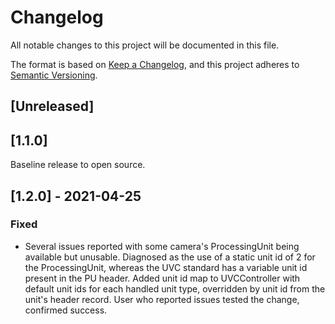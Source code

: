 # Changelog
All notable changes to this project will be documented in this file.

The format is based on [Keep a Changelog](https://keepachangelog.com/en/1.0.0/),
and this project adheres to [Semantic Versioning](https://semver.org/spec/v2.0.0.html).

## [Unreleased]

## [1.1.0]
Baseline release to open source.

## [1.2.0] - 2021-04-25
### Fixed
- Several issues reported with some camera's ProcessingUnit being available but unusable.  Diagnosed as the use of a static unit id of 2 for the ProcessingUnit, whereas the UVC standard has a variable unit id present in the PU header.  Added unit id map to UVCController with default unit ids for each handled unit type, overridden by unit id from the unit's header record.  User who reported issues tested the change, confirmed success.
